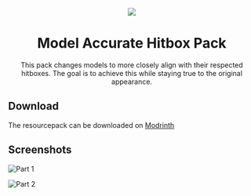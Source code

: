 <p align="center">
    <img src="https://i.imgur.com/Li26llS.png" />
    <h1 align="center">Model Accurate Hitbox Pack</h1>
</p>

<p align="center">
    This pack changes models to more closely align with their respected hitboxes. The goal is to achieve this while staying true to the original appearance.
</p>

## Download

The resourcepack can be downloaded on [Modrinth](https://modrinth.com/resourcepack/model-accurate-hitbox-pack)

## Screenshots

![Part 1](https://i.imgur.com/gXm1Rgb.png)

![Part 2](https://i.imgur.com/sOYtHPW.png)
